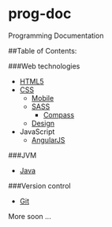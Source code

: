 # prog-doc
Programming Documentation

##Table of Contents:

###Web technologies
- [HTML5](web-tech/html5.md "HTML5 Documentation")
- [CSS](web-tech/css.md "CSS Documentation")
  - [Mobile](web-tech/css-mobile.md "CSS Mobile Documentation")
  - [SASS](web-tech/sass.md "SASS Documentation")
    - [Compass](web-tech/compass.md "Compass Documentation")
  - [Design](web-tech/design.md "Design Documentation")
- JavaScript
  - [AngularJS](js/angularJS/angular.md "AngularJS Documentation")

###JVM
- [Java](jvm/java.md "Java Documentation")

###Version control
- [Git](version-control/git.md "Git Documentation")

More soon ...
